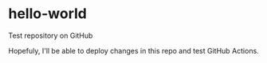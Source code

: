# hello-world
Test repository on GitHub

Hopefuly, I'll be able to deploy changes in this repo and test GitHub Actions.
